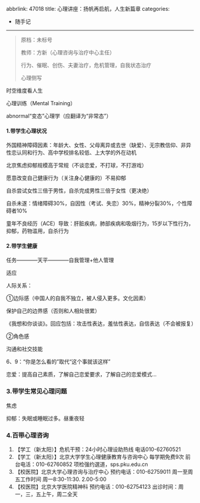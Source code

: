 abbrlink: 47018
title: 心理讲座：扬帆再启航，人生新篇章
categories:
  - 随手记
---
> 原档：未标号
>
> 教师：方新（心理咨询与治疗中心主任）
>
> 行为、催眠、创伤、夫妻治疗，危机管理，自我状态治疗
>
> 心理侧写

时空维度看人生

心理训练（Mental Training）

abnormal“变态”心理学（应翻译为“非常态”）

#### 1.带学生心理状况

外国精神障碍因素：年龄大、女性、父母离异或去世（缺爱）、无宗教信仰、非异性恋认同和行为、高中学校排名较低、上大学的外在动机

北京焦虑抑郁规模高于常规（不谈恋爱，不打球，不打游戏）

愿意改变自己健康行为（关注身心健康的）不易抑郁

自杀尝试女性三倍于男性，自杀完成男性三倍于女性（更决绝）

自杀未遂：情绪障碍30%，自因性（考试、失恋）30%，精神分裂30%，个性障碍者10%

童年不良经历（ACE）导致：肝脏疾病，肺部疾病和吸烟行为，15岁以下性行为，抑郁，药物滥用，自杀行为

#### 2.带学生健康

任务————天平————自我管理+他人管理

适应

人际关系：

①边际感（中国人的自我不独立，被人侵入更多。文化因素）

保护自己的边界感（否则和人相处很累）

《我想和你谈谈》。回应包括：攻击性表达，羞怯性表达，自信表达（不会被报复）

②角色感

沟通和社交技能

6、9：“你是怎么看的”取代“这个事就该这样”

恋爱：提高自己素质，了解自己恋爱要求，了解自己的恋爱模式...

### 3.带学生常见心理问题

焦虑

抑郁：失眠或睡眠过多。昼重夜轻

### 4.百带心理咨询

1. 【学工（新太阳）】危机干预：24小时心理设助热线
   电话010-62760521
2. 【学工（新太阳）】北京大学学生心理健康教育与咨询中心
   每学期免费9次
   前台电活：010-62760852
   项检强约選道，sps.pku.edu.cn
3. 【校医院】北京大学心理咨询与治疗中心
   预约电话：010-62759011
   周一至周五工作时间
   周一8:30-11:30. 2.00-5:00
4. 【校医院】北京大学医院精神科
   预约电话：010-62754123
   出诊时间：周一，三，五上午，周二全天
